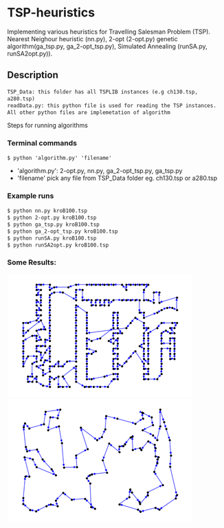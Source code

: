 # TSP-heuristics
Implementing various heuristics for Travelling Salesman Problem (TSP). Nearest Neighour heuristic (nn.py), 2-opt (2-opt.py) genetic algorithm(ga_tsp.py, ga_2-opt_tsp.py), Simulated Annealing (runSA.py, runSA2opt.py)).

## Description 
	TSP_Data: this folder has all TSPLIB instances (e.g ch130.tsp, a280.tsp) 
	readData.py: this python file is used for reading the TSP instances.  
	All other python files are implemetation of algorithm

Steps for running algorithms
### Terminal commands
	$ python 'algorithm.py' 'filename'  

* 'algorithm.py': 2-opt.py, nn.py, ga_2-opt_tsp.py, ga_tsp.py
* 'filename' pick any file from TSP_Data folder eg. ch130.tsp or a280.tsp

### Example runs			
	$ python nn.py kroB100.tsp
	$ python 2-opt.py kroB100.tsp
	$ python ga_tsp.py kroB100.tsp
	$ python ga_2-opt_tsp.py kroB100.tsp
	$ python runSA.py kroB100.tsp
	$ python runSA2opt.py kroB100.tsp 
 
### Some Results:
![TSP Tour](a280_2opt.png?raw=true "a280_2opt Tour")
![TSP Tour](kroE100_2opt.png?raw=true "kroE100_2opt.png")
